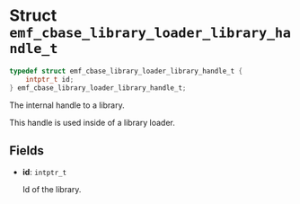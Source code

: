 # Struct `emf_cbase_library_loader_library_handle_t`

```c
typedef struct emf_cbase_library_loader_library_handle_t {
    intptr_t id;
} emf_cbase_library_loader_library_handle_t;
```

The internal handle to a library.

This handle is used inside of a library loader.

## Fields

- **id**: `intptr_t`

    Id of the library.
